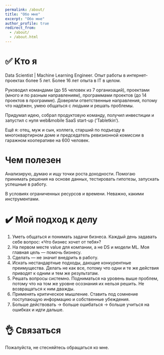 ```yaml
---
permalink: /about/
title: "Обо мне"
excerpt: "Обо мне"
author_profile: true
redirect_from: 
  - /about/
  - /about.html
---
```


# ✅ Кто я

Data Scientist | Machine Learning Engineer. Опыт работы в интернет-проектах более 5 лет. Более 16 лет опыта в IT в целом.

Руководил командами (до 55 человек из 7 организаций), проектами (много и по разным направлениям), программами проектов (до 14 проектов в программе). Доверяли ответственные направления, потому что надёжен, умею общаться с людьми и решать проблемы.

Придумал идею, собрал продуктовую команду, получил инвестиции и запустил с нуля web&mobile SaaS start-up (‘Tabletkin’).

Ещё я: отец, муж и сын, коллега, старший по подъезду в многоквартирном доме и председатель ревизионной комиссии в гаражном кооперативе на 600 человек.

# Чем полезен

Анализирую, думаю и ищу точки роста доходности. Помогаю принимать решения на основе данных, тестировать гипотезы, запускать успешные в работу.

В условиях ограниченных ресурсов и времени. Неважно, какими инструментами.

# :heavy_check_mark: Мой подход к делу

1. Уметь общаться и понимать задачи бизнеса. Каждый день задавать себе вопрос: «Что бизнес хочет от тебя»?
1. На первом месте value для компании, а не DS и модели ML. Моя главная цель — помочь бизнесу.
1. Сделать — не значит внедрить в работу.
1. Искать нестандартные подходы, дающие конкурентные преимущества. Делать не как все, потому что одни и те же действия приводят к одним и тем же результатам.
1. Решать вопросы системно. Подниматься на уровень выше проблем, потому что на том же уровне осознания их нельзя решить. Не возвращаться к ним дважды.
1. Применять критическое мышление. Ставить под сомнение поступающую информацию и собственные убеждения.
1. Больше действовать → больше ошибаться → больше учиться на ошибках и идти дальше.

# :ok_hand: Связаться

Пожалуйста, не стесняйтесь обращаться ко мне.